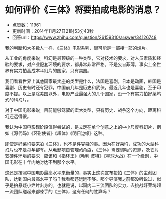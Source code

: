 # 如何评价《三体》将要拍成电影的消息？
- 点赞数：11961
- 更新时间：2014年11月27日21时53分43秒
- 回答url：https://www.zhihu.com/question/26159310/answer/34126748
<body>
 <p data-pid="GUTVsxg4">我的判断和大多数人一样，《三体》电影系列，很可能是一部接一部的烂片。</p>
 <p data-pid="zNkleD8X">从工业的角度来说，科幻是最顶级的一种类型，它对技术的要求，对人员素质和经验的要求，对产业配套环境的要求，都非常非常严格。不是妄自菲薄，事实上全世界有实力拍高成本科幻片的国家，只有美国。</p>
 <p data-pid="lvA0Mxkd">我们看看世界上其他国家最卖座的类型是什么，法国是喜剧，日本是动画，韩国是喜剧、历史有时还有犯罪，中国前几年是历史和武侠，最近几年也是喜剧，至于印度不提。以上是除美国以外，电影产业最强大的几个国家，没一个有实力拍好莱坞式的科幻片。</p>
 <p data-pid="o5rFkRK_">对于中国电影来说，目前能够驾驭的宏大类型，只有历史、战争这个方向，距离科幻还远得很。</p>
 <p data-pid="f0zEjKgr">我认为中国电影现阶段值得尝试的，是立足在单个创意之上的中小尺度科幻片，例如《源代码》《环形使者》《超体》《明日边缘》这种。</p>
 <p data-pid="uIJXZkXy">即使是好莱坞要来拍《三体》，也不是件容易的事。因为在好莱坞，成功的大型科幻片也不是每年都有。从电影项目管理的角度，《三体》需要调动的资源，及它对软硬件环境的要求，应该和《指环王》《哈利·波特》《星球大战》在一个级别，中国电影在十年内绝对达不到那个水平。</p>
 <p data-pid="FcvOgZcr">这还是按照中国电影最高水平来衡量的，事实上这次宣布投拍《三体》的主创团队，达到国内最高水平了吗？我看都还远远不够。那个导演我之前都没听说过，似乎是拍悬疑小烂片出身的。也就是说，以国内二三流团队的实力，去挑战好莱坞超一流团队碰起来都棘手的《三体》，这有任何的胜算吗？</p>
</body>